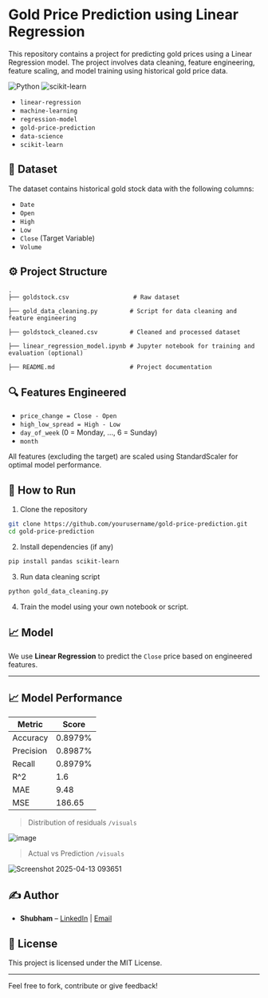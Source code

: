 
# Gold Price Prediction using Linear Regression

This repository contains a project for predicting gold prices using a Linear Regression model. The project involves data cleaning, feature engineering, feature scaling, and model training using historical gold price data.

![Python](https://img.shields.io/badge/Python-3.11-blue?logo=python)
![scikit-learn](https://img.shields.io/badge/scikit--learn-ML-orange?logo=scikit-learn)

- `linear-regression`
- `machine-learning`
- `regression-model`
- `gold-price-prediction`
- `data-science`
- `scikit-learn`


## 📁 Dataset
The dataset contains historical gold stock data with the following columns:
- `Date`
- `Open`
- `High`
- `Low`
- `Close` (Target Variable)
- `Volume`

## ⚙️ Project Structure
```
.
├── goldstock.csv                  # Raw dataset

├── gold_data_cleaning.py         # Script for data cleaning and feature engineering

├── goldstock_cleaned.csv         # Cleaned and processed dataset

├── linear_regression_model.ipynb # Jupyter notebook for training and evaluation (optional)

├── README.md                     # Project documentation
```

## 🔍 Features Engineered
- `price_change = Close - Open`
- `high_low_spread = High - Low`
- `day_of_week` (0 = Monday, ..., 6 = Sunday)
- `month`

All features (excluding the target) are scaled using StandardScaler for optimal model performance.

## 🚀 How to Run
1. Clone the repository
```bash
git clone https://github.com/yourusername/gold-price-prediction.git
cd gold-price-prediction
```
2. Install dependencies (if any)
```bash
pip install pandas scikit-learn
```
3. Run data cleaning script
```bash
python gold_data_cleaning.py
```
4. Train the model using your own notebook or script.

## 📈 Model
We use **Linear Regression** to predict the `Close` price based on engineered features.

---

## 📈 Model Performance

| Metric     | Score      |
|------------|------------|
| Accuracy   | 0.8979%    |
| Precision  | 0.8987%    |
| Recall     | 0.8979%    |
| R^2        | 1.6        |
| MAE        | 9.48       |           
| MSE        | 186.65     |

> Distribution of residuals `/visuals`

![image](https://github.com/user-attachments/assets/14a4b7b4-a368-4c22-81d5-66fa520f247f)

> Actual vs Prediction `/visuals`

![Screenshot 2025-04-13 093651](https://github.com/user-attachments/assets/5a58f287-ae11-4bde-8ee7-fe2470cf9448)


## ✍️ Author
- **Shubham** – [LinkedIn](https://linkedin.com/newbieshubham) | [Email](mailto:shubham30p@gmail.com)

## 📄 License
This project is licensed under the MIT License.

---

Feel free to fork, contribute or give feedback!
